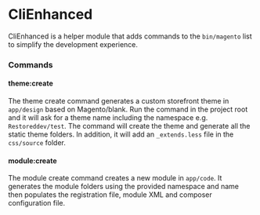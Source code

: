 # CliEnhanced
CliEnhanced is a helper module that adds commands to the `bin/magento` list to simplify the development experience.

### Commands
#### theme:create
The theme create command generates a custom storefront theme in `app/design` based on Magento/blank.
Run the command in the project root and it will ask for a theme name including the namespace e.g. `Restoreddev/test`.
The command will create the theme and generate all the static theme folders.
In addition, it will add an `_extends.less` file in the `css/source` folder.

#### module:create
The module create command creates a new module in `app/code`.
It generates the module folders using the provided namespace and name
then populates the registration file, module XML and composer configuration file.
